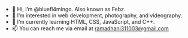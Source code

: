 - 👋 Hi, I’m @bluefl4mingo. Also known as Febz.
- 👀 I’m interested in web development, photography, and videography.
- 🌱 I’m currently learning HTML, CSS, JavaScript, and C++.
- 📫 You can reach me via email at ramadhani311003@gmail.com

<!---
bluefl4mingo/bluefl4mingo is a ✨ special ✨ repository because its `README.md` (this file) appears on your GitHub profile.
You can click the Preview link to take a look at your changes.
--->
